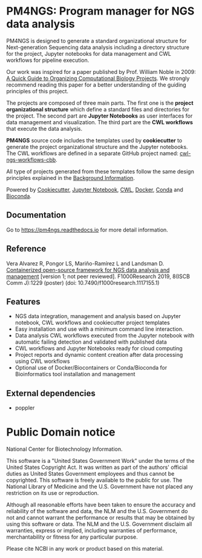 PM4NGS: Program manager for NGS data analysis
=============================================

PM4NGS is designed to generate a standard organizational structure for Next-generation Sequencing
data analysis including a directory structure for the project, Jupyter notebooks for data management and CWL workflows
for pipeline execution.

Our work was inspired for a paper published by Prof. William Noble in 2009:
[A Quick Guide to Organizing Computational Biology Projects](https://journals.plos.org/ploscompbiol/article?id=10.1371/journal.pcbi.1000424). 
We strongly recommend reading this paper for a better understanding of the guiding principles of this project.

The projects are composed of three main parts. The first one is the **project organizational structure** which
define a standard files and directories for the project. The second part are **Jupyter Notebooks** as user
interfaces for data management and visualization. The third part are the **CWL workflows** that execute the data
analysis.

**PM4NGS** source code includes the templates used by **cookiecutter** to generate the project
organizational structure and the Jupyter notebooks. The CWL workflows are defined in a separate GitHub project named:
[cwl-ngs-workflows-cbb](https://github.com/ncbi/cwl-ngs-workflows-cbb).

All type of projects generated from these templates follow the same design principles explained in the
[Background Information](https://pm4ngs.readthedocs.io/en/latest/background_information.html).

Powered by [Cookiecutter](https://github.com/audreyr/cookiecutter), 
[Jupyter Notebook](https://jupyter.org/), [CWL](https://www.commonwl.org/), [Docker](https://www.docker.com), 
[Conda](https://pm4ngs.readthedocs.io/) and [Bioconda](https://pm4ngs.readthedocs.io/).

Documentation
-------------

Go to https://pm4ngs.readthedocs.io for more detail information.

Reference
---------

Vera Alvarez R, Pongor LS, Mariño-Ramírez L and Landsman D. [Containerized open-source framework for NGS data analysis and management](https://f1000research.com/posters/8-1229) [version 1; not peer reviewed]. F1000Research 2019, 8(ISCB Comm J):1229 (poster) (doi: 10.7490/f1000research.1117155.1)

Features
---------
* NGS data integration, management and analysis based on Jupyter notebook, CWL workflows and cookiecutter project templates
* Easy installation and use with a minimum command line interaction.
* Data analysis CWL workflows executed from the Jupyter notebook with automatic failing detection and validated with published data
* CWL workflows and Jupyter Notebooks ready for cloud computing
* Project reports and dynamic content creation after data processing using CWL workflows
* Optional use of Docker/Biocontainers or Conda/Bioconda for Bioinformatics tool installation and management

External dependencies
---------------------

 * poppler
    
Public Domain notice
====================

National Center for Biotechnology Information.

This software is a "United States Government Work" under the terms of the United States
Copyright Act. It was written as part of the authors' official duties as United States
Government employees and thus cannot be copyrighted. This software is freely available
to the public for use. The National Library of Medicine and the U.S. Government have not
 placed any restriction on its use or reproduction.

Although all reasonable efforts have been taken to ensure the accuracy and reliability
of the software and data, the NLM and the U.S. Government do not and cannot warrant the
performance or results that may be obtained by using this software or data. The NLM and
the U.S. Government disclaim all warranties, express or implied, including warranties
of performance, merchantability or fitness for any particular purpose.

Please cite NCBI in any work or product based on this material.
    
